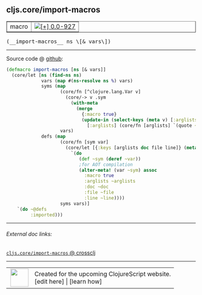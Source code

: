 ## cljs.core/import-macros



 <table border="1">
<tr>
<td>macro</td>
<td><a href="https://github.com/cljsinfo/cljs-api-docs/tree/0.0-927"><img valign="middle" alt="[+] 0.0-927" title="Added in 0.0-927" src="https://img.shields.io/badge/+-0.0--927-lightgrey.svg"></a> </td>
</tr>
</table>


 <samp>
(__import-macros__ ns \[& vars\])<br>
</samp>

---







Source code @ [github](https://github.com/clojure/clojurescript/blob/r3291/src/main/clojure/cljs/core.clj#L48-L74):

```clj
(defmacro import-macros [ns [& vars]]
  (core/let [ns (find-ns ns)
             vars (map #(ns-resolve ns %) vars)
             syms (map
                    (core/fn [^clojure.lang.Var v]
                      (core/-> v .sym
                        (with-meta
                          (merge
                            {:macro true}
                            (update-in (select-keys (meta v) [:arglists :doc :file :line])
                              [:arglists] (core/fn [arglists] `(quote ~arglists)))))))
                    vars)
             defs (map
                    (core/fn [sym var]
                      (core/let [{:keys [arglists doc file line]} (meta sym)]
                        `(do
                           (def ~sym (deref ~var))
                           ;for AOT compilation
                           (alter-meta! (var ~sym) assoc
                             :macro true
                             :arglists ~arglists
                             :doc ~doc
                             :file ~file
                             :line ~line))))
                    syms vars)]
    `(do ~@defs
         :imported)))
```

<!--
Repo - tag - source tree - lines:

 <pre>
clojurescript @ r3291
└── src
    └── main
        └── clojure
            └── cljs
                └── <ins>[core.clj:48-74](https://github.com/clojure/clojurescript/blob/r3291/src/main/clojure/cljs/core.clj#L48-L74)</ins>
</pre>

-->

---



###### External doc links:

[`cljs.core/import-macros` @ crossclj](http://crossclj.info/fun/cljs.core/import-macros.html)<br>

---

 <table>
<tr><td>
<img valign="middle" align="right" width="48px" src="http://i.imgur.com/Hi20huC.png">
</td><td>
Created for the upcoming ClojureScript website.<br>
[edit here] | [learn how]
</td></tr></table>

[edit here]:https://github.com/cljsinfo/cljs-api-docs/blob/master/cljsdoc/cljs.core_import-macros.cljsdoc
[learn how]:https://github.com/cljsinfo/cljs-api-docs/wiki/cljsdoc-files

<!--

This information was too distracting to show to readers, but I'll leave it
commented here since it is helpful to:

- pretty-print the data used to generate this document
- and show how to retrieve that data



The API data for this symbol:

```clj
{:ns "cljs.core",
 :name "import-macros",
 :type "macro",
 :signature ["[ns [& vars]]"],
 :source {:code "(defmacro import-macros [ns [& vars]]\n  (core/let [ns (find-ns ns)\n             vars (map #(ns-resolve ns %) vars)\n             syms (map\n                    (core/fn [^clojure.lang.Var v]\n                      (core/-> v .sym\n                        (with-meta\n                          (merge\n                            {:macro true}\n                            (update-in (select-keys (meta v) [:arglists :doc :file :line])\n                              [:arglists] (core/fn [arglists] `(quote ~arglists)))))))\n                    vars)\n             defs (map\n                    (core/fn [sym var]\n                      (core/let [{:keys [arglists doc file line]} (meta sym)]\n                        `(do\n                           (def ~sym (deref ~var))\n                           ;for AOT compilation\n                           (alter-meta! (var ~sym) assoc\n                             :macro true\n                             :arglists ~arglists\n                             :doc ~doc\n                             :file ~file\n                             :line ~line))))\n                    syms vars)]\n    `(do ~@defs\n         :imported)))",
          :title "Source code",
          :repo "clojurescript",
          :tag "r3291",
          :filename "src/main/clojure/cljs/core.clj",
          :lines [48 74]},
 :full-name "cljs.core/import-macros",
 :full-name-encode "cljs.core_import-macros",
 :history [["+" "0.0-927"]]}

```

Retrieve the API data for this symbol:

```clj
;; from Clojure REPL
(require '[clojure.edn :as edn])
(-> (slurp "https://raw.githubusercontent.com/cljsinfo/cljs-api-docs/catalog/cljs-api.edn")
    (edn/read-string)
    (get-in [:symbols "cljs.core/import-macros"]))
```

-->
